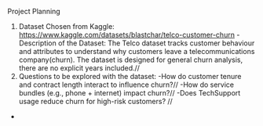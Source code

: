 Project Planning
1. Dataset Chosen from Kaggle: https://www.kaggle.com/datasets/blastchar/telco-customer-churn
-Description of the Dataset: The Telco dataset tracks customer behaviour and attributes to understand why customers leave a telecommunications company(churn). The dataset is designed for general churn analysis, there are no explicit years included.//
2. Questions to be explored with the dataset:
-How do customer tenure and contract length interact to influence churn?//
-How do service bundles (e.g., phone + internet) impact churn?//
-Does TechSupport usage reduce churn for high-risk customers? //
-
